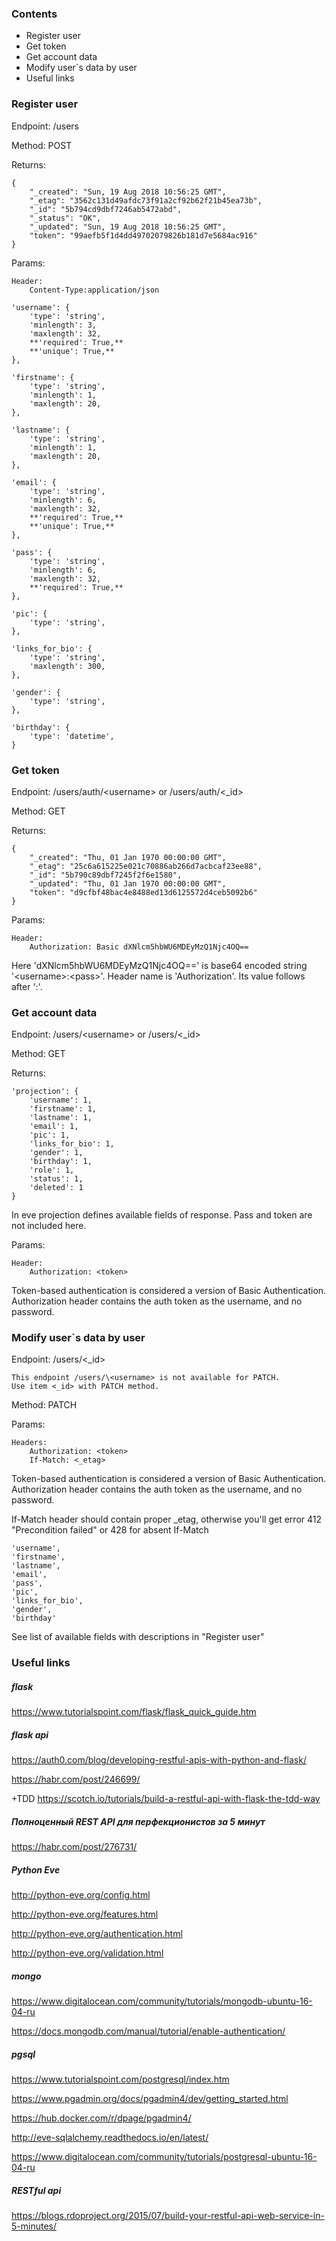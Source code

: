 ### Contents
- Register user
- Get token
- Get account data
- Modify user`s data by user
- Useful links

### Register user
Endpoint: /users

Method: POST

Returns:

	{
        "_created": "Sun, 19 Aug 2018 10:56:25 GMT",
        "_etag": "3562c131d49afdc73f91a2cf92b62f21b45ea73b",
        "_id": "5b794cd9dbf7246ab5472abd",
        "_status": "OK",
        "_updated": "Sun, 19 Aug 2018 10:56:25 GMT",
        "token": "99aefb5f1d4dd49702079826b181d7e5684ac916"
    }

Params:

    Header:
        Content-Type:application/json

    'username': {
        'type': 'string',
        'minlength': 3,
        'maxlength': 32,
        **'required': True,**
        **'unique': True,**
    },

    'firstname': {
        'type': 'string',
        'minlength': 1,
        'maxlength': 20,
    },

    'lastname': {
        'type': 'string',
        'minlength': 1,
        'maxlength': 20,
    },

    'email': {
        'type': 'string',
        'minlength': 6,
        'maxlength': 32,
        **'required': True,**
        **'unique': True,**
    },

    'pass': {
        'type': 'string',
        'minlength': 6,
        'maxlength': 32,
        **'required': True,**
    },

    'pic': {
        'type': 'string',
    },

    'links_for_bio': {
        'type': 'string',
        'maxlength': 300,
    },

    'gender': {
        'type': 'string',
    },

    'birthday': {
        'type': 'datetime',
    }

### Get token
Endpoint: /users/auth/\<username> or /users/auth/\<_id>

Method: GET

Returns:

    {
        "_created": "Thu, 01 Jan 1970 00:00:00 GMT",
        "_etag": "25c6a615225e021c70886ab266d7acbcaf23ee88",
        "_id": "5b790c89dbf7245f2f6e1580",
        "_updated": "Thu, 01 Jan 1970 00:00:00 GMT",
        "token": "d9cfbf48bac4e8488ed13d6125572d4ceb5092b6"
    }

Params:

    Header:
        Authorization: Basic dXNlcm5hbWU6MDEyMzQ1Njc4OQ==

Here 'dXNlcm5hbWU6MDEyMzQ1Njc4OQ==' is base64 encoded string '\<username>:\<pass>'.
Header name is 'Authorization'. Its value follows after ':'.

### Get account data
Endpoint: /users/\<username> or /users/\<_id>

Method: GET

Returns:

    'projection': {
        'username': 1,
        'firstname': 1,
        'lastname': 1,
        'email': 1,
        'pic': 1,
        'links_for_bio': 1,
        'gender': 1,
        'birthday': 1,
        'role': 1,
        'status': 1,
        'deleted': 1
    }

In eve projection defines available fields of response. Pass and token are not included here.

Params:

    Header:
        Authorization: <token>

Token-based authentication is considered a version of Basic Authentication.
Authorization header contains the auth token as the username, and no password.

### Modify user\`s data by user
Endpoint: /users/\<_id>

    This endpoint /users/\<username> is not available for PATCH.
    Use item <_id> with PATCH method.

Method: PATCH

Params:

    Headers:
        Authorization: <token>
        If-Match: <_etag>

Token-based authentication is considered a version of Basic Authentication.
Authorization header contains the auth token as the username, and no password.

If-Match header should contain proper _etag, otherwise you'll get error 412 "Precondition failed" or 428 for absent If-Match

    'username',
    'firstname',
    'lastname',
    'email',
    'pass',
    'pic',
    'links_for_bio',
    'gender',
    'birthday'

See list of available fields with descriptions in "Register user"

### Useful links
##### flask
https://www.tutorialspoint.com/flask/flask_quick_guide.htm

##### flask api
https://auth0.com/blog/developing-restful-apis-with-python-and-flask/

https://habr.com/post/246699/

+TDD https://scotch.io/tutorials/build-a-restful-api-with-flask-the-tdd-way

##### Полноценный REST API для перфекционистов за 5 минут
https://habr.com/post/276731/

##### Python Eve
http://python-eve.org/config.html

http://python-eve.org/features.html

http://python-eve.org/authentication.html

http://python-eve.org/validation.html

##### mongo
https://www.digitalocean.com/community/tutorials/mongodb-ubuntu-16-04-ru

https://docs.mongodb.com/manual/tutorial/enable-authentication/

##### pgsql
https://www.tutorialspoint.com/postgresql/index.htm

https://www.pgadmin.org/docs/pgadmin4/dev/getting_started.html

https://hub.docker.com/r/dpage/pgadmin4/

http://eve-sqlalchemy.readthedocs.io/en/latest/

https://www.digitalocean.com/community/tutorials/postgresql-ubuntu-16-04-ru

##### RESTful api
https://blogs.rdoproject.org/2015/07/build-your-restful-api-web-service-in-5-minutes/

